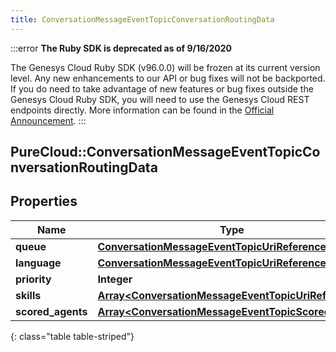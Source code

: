 ```yaml
---
title: ConversationMessageEventTopicConversationRoutingData
---
```


:::error
**The Ruby SDK is deprecated as of 9/16/2020**

The Genesys Cloud Ruby SDK (v96.0.0) will be frozen at its current version level. Any new enhancements to our API or bug fixes will not be backported. If you do need to take advantage of new features or bug fixes outside the Genesys Cloud Ruby SDK, you will need to use the Genesys Cloud REST endpoints directly. More information can be found in the [Official Announcement](https://developer.mypurecloud.com/forum/t/announcement-genesys-cloud-ruby-sdk-end-of-life/8850).
:::


## PureCloud::ConversationMessageEventTopicConversationRoutingData

## Properties

|Name | Type | Description | Notes|
|------------ | ------------- | ------------- | -------------|
| **queue** | [**ConversationMessageEventTopicUriReference**](ConversationMessageEventTopicUriReference.html) |  | [optional] |
| **language** | [**ConversationMessageEventTopicUriReference**](ConversationMessageEventTopicUriReference.html) |  | [optional] |
| **priority** | **Integer** |  | [optional] |
| **skills** | [**Array&lt;ConversationMessageEventTopicUriReference&gt;**](ConversationMessageEventTopicUriReference.html) |  | [optional] |
| **scored_agents** | [**Array&lt;ConversationMessageEventTopicScoredAgent&gt;**](ConversationMessageEventTopicScoredAgent.html) |  | [optional] |
{: class="table table-striped"}


